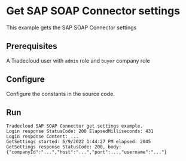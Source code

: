 # Get SAP SOAP Connector settings

This example gets the SAP SOAP Connector settings

## Prerequisites

A Tradecloud user with `admin` role and `buyer` company role 

## Configure

Configure the constants in the source code.

## Run

``` shell
Tradecloud SAP SOAP Connector get settings example.
Login response StatusCode: 200 ElapsedMilliseconds: 431
Login response Content: ...
GetSettings started: 6/9/2022 1:44:27 PM elapsed: 2045
GetSettings response StatusCode: 200, body: {"companyId":"...","host":"...","port":...,"username":"..."}
```
